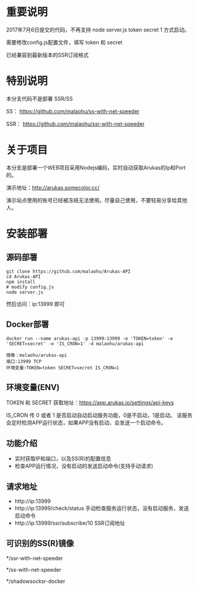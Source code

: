 # 重要说明

2017年7月6日提交的代码，不再支持 node server.js token secret 1 方式启动。

需要修改config.js配置文件，填写 token 和 secret

已经兼容到最新版本的SSR订阅格式


# 特别说明

本分支代码不是部署 SSR/SS 

SS： https://github.com/malaohu/ss-with-net-speeder

SSR： https://github.com/malaohu/ssr-with-net-speeder


# 关于项目
本分支是部署一个WEB项目采用Nodejs编码，实时自动获取Arukas的Ip和Port的。

演示地址：http://arukas.somecolor.cc/

演示站点使用的账号已经被冻结无法使用。尽量自己使用，不要轻易分享给其他人。


# 安装部署

## 源码部署
```
git clone https://github.com/malaohu/Arukas-API
cd Arukas-API
npm install
# modify config.js 
node server.js
```
然后访问：ip:13999 即可



## Docker部署
```
docker run --name arukas-api -p 13999:13999 -e 'TOKEN=token' -e 'SECRET=secret' -e 'IS_CRON=1' -d malaohu/arukas-api

```


```
镜像：malaohu/arukas-api
端口:13999 TCP
环境变量:TOKEN=token SECRET=secret IS_CRON=1

```

## 环境变量(ENV)
TOKEN 和  SECRET 获取地址：https://app.arukas.io/settings/api-keys


IS_CRON 传 0 或者 1
是否启动自动启动服务功能，0是不启动，1是启动。
该服务会定时检测APP运行状态，如果APP没有启动，会发送一个启动命令。


## 功能介绍
* 实时获取IP和端口，以及SS(R)的配置信息
* 检查APP运行情况，没有启动的发送启动命令(支持手动请求)

## 请求地址
* http://ip:13999
* http://ip:13999/check/status 手动检查服务运行状态，没有启动服务，发送启动命令
* http://ip:13999/ssr/subscribe/10 SSR订阅地址

## 可识别的SS(R)镜像

*/ssr-with-net-speeder

*/ss-with-net-speeder

*/shadowsocksr-docker
